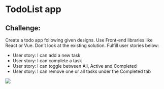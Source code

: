 # TodoList app

## Challenge:

Create a todo app following given designs. Use Front-end libraries like React or Vue. Don’t look at the existing solution. Fulfill user stories below:

- User story: I can add a new task
- User story: I can complete a task
- User story: I can toggle between All, Active and Completed
- User story: I can remove one or all tasks under the Completed tab

![](https://seegatesite.com/wp-content/uploads/2018/08/tutorial-vue-js-2-create-todolist-application-for-beginners-in-5-minute.gif)
